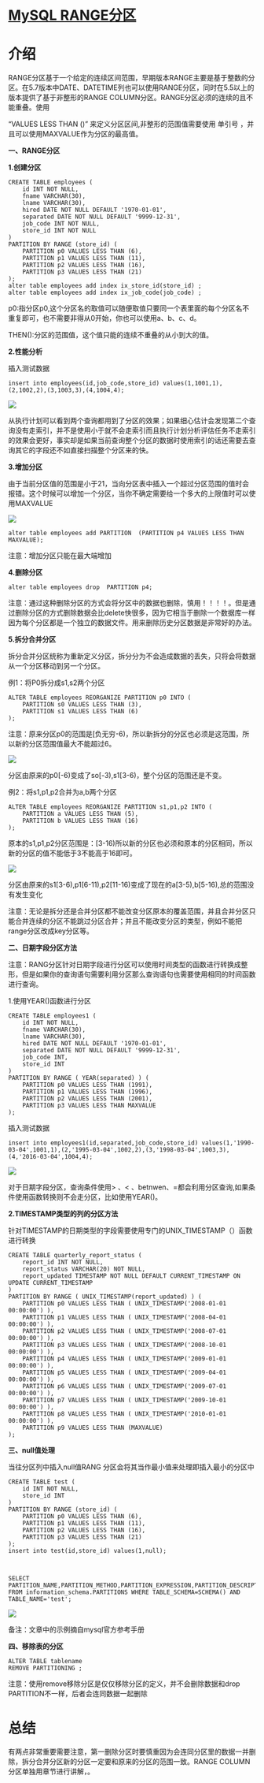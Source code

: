 # [MySQL RANGE分区][0]

# 介绍 

RANGE分区基于一个给定的连续区间范围，早期版本RANGE主要是基于整数的分区。在5.7版本中DATE、DATETIME列也可以使用RANGE分区，同时在5.5以上的版本提供了基于非整形的RANGE COLUMN分区。RANGE分区必须的连续的且不能重叠。使用

“VALUES LESS THAN ()” 来定义分区区间,非整形的范围值需要使用 单引号 ，并且可以使用MAXVALUE作为分区的最高值。

**一、RANGE分区**

**1.创建分区**

 

    CREATE TABLE employees (
        id INT NOT NULL,
        fname VARCHAR(30),
        lname VARCHAR(30),
        hired DATE NOT NULL DEFAULT '1970-01-01',
        separated DATE NOT NULL DEFAULT '9999-12-31',
        job_code INT NOT NULL,
        store_id INT NOT NULL
    )
    PARTITION BY RANGE (store_id) (
        PARTITION p0 VALUES LESS THAN (6),
        PARTITION p1 VALUES LESS THAN (11),
        PARTITION p2 VALUES LESS THAN (16),
        PARTITION p3 VALUES LESS THAN (21)
    );  
    alter table employees add index ix_store_id(store_id) ;  
    alter table employees add index ix_job_code(job_code) ;



p0:指分区p0,这个分区名的取值可以随便取值只要同一个表里面的每个分区名不重复即可，也不需要非得从0开始，你也可以使用a、b、c、d。

THEN():分区的范围值，这个值只能的连续不重叠的从小到大的值。

**2.性能分析**

插入测试数据

    insert into employees(id,job_code,store_id) values(1,1001,1),(2,1002,2),(3,1003,3),(4,1004,4);

![][1]

从执行计划可以看到两个查询都用到了分区的效果；如果细心估计会发现第二个查询没有走索引，并不是使用小于就不会走索引而且执行计划分析评估任务不走索引的效果会更好，事实却是如果当前查询整个分区的数据时使用索引的话还需要去查询其它的字段还不如直接扫描整个分区来的快。

**3.增加分区**

由于当前分区值的范围是小于21，当向分区表中插入一个超过分区范围的值时会报错。这个时候可以增加一个分区，当你不确定需要给一个多大的上限值时可以使用MAXVALUE

![][2]

    alter table employees add PARTITION  (PARTITION p4 VALUES LESS THAN MAXVALUE);

注意：增加分区只能在最大端增加

**4.删除分区**

    alter table employees drop  PARTITION p4;

注意：通过这种删除分区的方式会将分区中的数据也删除，慎用！！！！。但是通过删除分区的方式删除数据会比delete快很多，因为它相当于删除一个数据库一样因为每个分区都是一个独立的数据文件。用来删除历史分区数据是非常好的办法。

**5.拆分合并分区**

拆分合并分区统称为重新定义分区，拆分分为不会造成数据的丢失，只将会将数据从一个分区移动到另一个分区。

例1：将P0拆分成s1,s2两个分区

    ALTER TABLE employees REORGANIZE PARTITION p0 INTO (
        PARTITION s0 VALUES LESS THAN (3),
        PARTITION s1 VALUES LESS THAN (6)
    );

注意：原来分区p0的范围是[负无穷-6)，所以新拆分的分区也必须是这范围，所以新的分区范围值最大不能超过6。

![][3]

分区由原来的p0[-6)变成了so[-3),s1[3-6)，整个分区的范围还是不变。

例2：将s1,p1,p2合并为a,b两个分区

    ALTER TABLE employees REORGANIZE PARTITION s1,p1,p2 INTO (
        PARTITION a VALUES LESS THAN (5),
        PARTITION b VALUES LESS THAN (16)
    );

原本的s1,p1,p2分区范围是：[3-16)所以新的分区也必须和原本的分区相同，所以新的分区的值不能低于3不能高于16即可。

![][4]

分区由原来的s1[3-6),p1[6-11),p2[11-16)变成了现在的a[3-5),b[5-16),总的范围没有发生变化

注意：无论是拆分还是合并分区都不能改变分区原本的覆盖范围，并且合并分区只能合并连续的分区不能跳过分区合并；并且不能改变分区的类型，例如不能把range分区改成key分区等。

**二、日期字段分区方法**

注意：RANG分区针对日期字段进行分区可以使用时间类型的函数进行转换成整形，但是如果你的查询语句需要利用分区那么查询语句也需要使用相同的时间函数进行查询。

1.使用YEAR()函数进行分区



    CREATE TABLE employees1 (
        id INT NOT NULL,
        fname VARCHAR(30),
        lname VARCHAR(30),
        hired DATE NOT NULL DEFAULT '1970-01-01',
        separated DATE NOT NULL DEFAULT '9999-12-31',
        job_code INT,
        store_id INT
    )
    PARTITION BY RANGE ( YEAR(separated) ) (
        PARTITION p0 VALUES LESS THAN (1991),
        PARTITION p1 VALUES LESS THAN (1996),
        PARTITION p2 VALUES LESS THAN (2001),
        PARTITION p3 VALUES LESS THAN MAXVALUE
    ); 



插入测试数据

    insert into employees1(id,separated,job_code,store_id) values(1,'1990-03-04',1001,1),(2,'1995-03-04',1002,2),(3,'1998-03-04',1003,3),(4,'2016-03-04',1004,4);

![][5]

对于日期字段分区，查询条件使用> 、< 、betnwen、=都会利用分区查询,如果条件使用函数转换则不会走分区，比如使用YEAR()。

**2.TIMESTAMP类型的列的分区方法**

针对TIMESTAMP的日期类型的字段需要使用专门的UNIX_TIMESTAMP（）函数进行转换



    CREATE TABLE quarterly_report_status (
        report_id INT NOT NULL,
        report_status VARCHAR(20) NOT NULL,
        report_updated TIMESTAMP NOT NULL DEFAULT CURRENT_TIMESTAMP ON UPDATE CURRENT_TIMESTAMP
    )
    PARTITION BY RANGE ( UNIX_TIMESTAMP(report_updated) ) (
        PARTITION p0 VALUES LESS THAN ( UNIX_TIMESTAMP('2008-01-01 00:00:00') ),
        PARTITION p1 VALUES LESS THAN ( UNIX_TIMESTAMP('2008-04-01 00:00:00') ),
        PARTITION p2 VALUES LESS THAN ( UNIX_TIMESTAMP('2008-07-01 00:00:00') ),
        PARTITION p3 VALUES LESS THAN ( UNIX_TIMESTAMP('2008-10-01 00:00:00') ),
        PARTITION p4 VALUES LESS THAN ( UNIX_TIMESTAMP('2009-01-01 00:00:00') ),
        PARTITION p5 VALUES LESS THAN ( UNIX_TIMESTAMP('2009-04-01 00:00:00') ),
        PARTITION p6 VALUES LESS THAN ( UNIX_TIMESTAMP('2009-07-01 00:00:00') ),
        PARTITION p7 VALUES LESS THAN ( UNIX_TIMESTAMP('2009-10-01 00:00:00') ),
        PARTITION p8 VALUES LESS THAN ( UNIX_TIMESTAMP('2010-01-01 00:00:00') ),
        PARTITION p9 VALUES LESS THAN (MAXVALUE)
    );



**三、null值处理**

当往分区列中插入null值RANG 分区会将其当作最小值来处理即插入最小的分区中

 


    CREATE TABLE test (
        id INT NOT NULL,
        store_id INT 
    )
    PARTITION BY RANGE (store_id) (
        PARTITION p0 VALUES LESS THAN (6),
        PARTITION p1 VALUES LESS THAN (11),
        PARTITION p2 VALUES LESS THAN (16),
        PARTITION p3 VALUES LESS THAN (21)
    );
    insert into test(id,store_id) values(1,null);



    SELECT PARTITION_NAME,PARTITION_METHOD,PARTITION_EXPRESSION,PARTITION_DESCRIPTION,TABLE_ROWS,SUBPARTITION_NAME,SUBPARTITION_METHOD,SUBPARTITION_EXPRESSION 
    FROM information_schema.PARTITIONS WHERE TABLE_SCHEMA=SCHEMA() AND TABLE_NAME='test';

![][6]

备注：文章中的示例摘自mysql官方参考手册

**四、移除表的分区**

    ALTER TABLE tablename
    REMOVE PARTITIONING ;

注意：使用remove移除分区是仅仅移除分区的定义，并不会删除数据和drop PARTITION不一样，后者会连同数据一起删除


# **总结** 

有两点非常重要需要注意，第一删除分区时要慎重因为会连同分区里的数据一并删除，拆分合并分区新的分区一定要和原来的分区的范围一致。RANGE COLUMN分区单独用章节进行讲解，。

[0]: http://www.cnblogs.com/chenmh/p/5627912.html
[1]: ./img/135426-20160629181117093-1533866780.png
[2]: ./img/135426-20160629182119343-897262041.png
[3]: ./img/135426-20160630162741952-428451023.png
[4]: ./img/135426-20160630164749827-590391064.png
[5]: ./img/135426-20160630154843546-962750964.png
[6]: ./img/135426-20160701141114437-688852616.png
